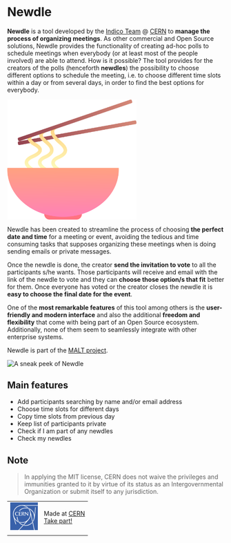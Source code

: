 # Newdle

**Newdle** is a tool developed by the [Indico Team](https://getindico.io/about/) @ [CERN](https://home.cern/) to **manage the process of organizing meetings**. As other commercial and Open Source solutions, Newdle provides the functionality of creating ad-hoc polls to schedule meetings when everybody (or at least most of the people involved) are able to attend. How is it possible? The tool provides for the creators of the polls (henceforth **newdles**) the possibility to choose different options to schedule the meeting, i.e. to choose different time slots within a day or from several days, in order to find the best options for everybody.

<img src="images/logo_color.svg" alt="hi" width="300" align="center" />

Newdle has been created to streamline the process of choosing **the perfect date and time** for a meeting or event, avoiding the tedious and time consuming tasks that supposes organizing these meetings when is doing sending emails or private messages.

Once the newdle is done, the creator **send the invitation to vote** to all the participants s/he wants. Those participants will receive and email with the link of the newdle to vote and they can **choose those option/s that fit** better for them. Once everyone has voted or the creator closes the newdle it is **easy to choose the final date for the event**.

One of the **most remarkable features** of this tool among others is the **user-friendly and modern interface** and also the additional **freedom and flexibility** that come with being part of an Open Source ecosystem. Additionally, none of them seem to seamlessly integrate with other enterprise systems.

Newdle is part of the [MALT project](https://malt.web.cern.ch/malt/).

![A sneak peek of Newdle](images/sneakpeek.gif)


## Main features

- Add participants searching by name and/or email address
- Choose time slots for different days
- Copy time slots from previous day
- Keep list of participants private
- Check if I am part of any newdles
- Check my newdles


## Note

> In applying the MIT license, CERN does not waive the privileges and immunities
> granted to it by virtue of its status as an Intergovernmental Organization
> or submit itself to any jurisdiction.


|||
|-|-|
|<a href="https://home.cern"><img src="https://raw.githubusercontent.com/indico/assets/master/cern_badge.png" width="64"></a>|Made at [CERN](https://home.cern)<br>[Take part!](https://careers.cern/)|
|||
